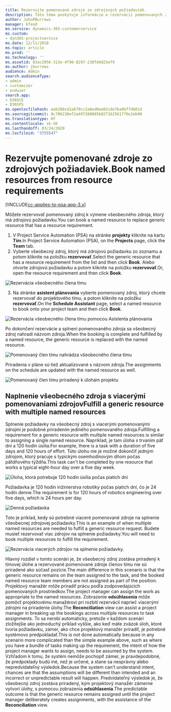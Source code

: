 ```yaml
---
title: Rezervujte pomenované zdroje zo zdrojových požiadaviek.
description: Táto téma poskytuje informácie o rezervácii pomenovaných zdrojov pre požiadavku na všeobecné zdroje.
author: JohnPBurrows
manager: kfend
ms.service: dynamics-365-customerservice
ms.custom:
- dyn365-projectservice
ms.date: 12/11/2018
ms.topic: article
ms.prod: ''
ms.technology: ''
ms.assetid: 83ac2056-313e-4f90-8297-238fd4d25ef9
ms.author: jburrows
audience: Admin
search.audienceType:
- admin
- customizer
- enduser
search.app:
- D365CE
- D365PS
ms.openlocfilehash: eab280cd1a670cc2a6ed0ae02cde7ba9bf7d601d
ms.sourcegitcommit: 8c786230ef2a497280885b827162561776e2eb00
ms.translationtype: HT
ms.contentlocale: sk-SK
ms.lasthandoff: 03/24/2020
ms.locfileid: "3755547"
---
```

# <a name="book-named-resources-from-resource-requirements"></a><span data-ttu-id="4be73-103">Rezervujte pomenované zdroje zo zdrojových požiadaviek.</span><span class="sxs-lookup"><span data-stu-id="4be73-103">Book named resources from resource requirements</span></span>

[!INCLUDE[cc-applies-to-psa-app-3.x](../includes/cc-applies-to-psa-app-3x.md)]

<span data-ttu-id="4be73-104">Môžete rezervovať pomenovaný zdroj k výmene všeobecného zdroja, ktorý má zdrojovú požiadavku.</span><span class="sxs-lookup"><span data-stu-id="4be73-104">You can book a named resource to replace generic resource that has a resource requirement.</span></span>

1. <span data-ttu-id="4be73-105">V Project Service Automation (PSA) na stránke **projekty** kliknite na kartu **Tím**.</span><span class="sxs-lookup"><span data-stu-id="4be73-105">In Project Service Automation (PSA), on the **Projects** page, click the **Team** tab.</span></span>
2. <span data-ttu-id="4be73-106">Vyberte všeobecný zdroj, ktorý má zdrojovú požiadavku zo zoznamu a potom kliknite na položku **rezervovať**.</span><span class="sxs-lookup"><span data-stu-id="4be73-106">Select the generic resource that has a resource requirement from the list and then click **Book**.</span></span> <span data-ttu-id="4be73-107">Alebo otvorte zdrojovú požiadavku a potom kliknite na položku **rezervovať**.</span><span class="sxs-lookup"><span data-stu-id="4be73-107">Or, open the resource requirement and then click **Book**.</span></span>


![Rezervácia všeobecného člena tímu](media/RM-how-to-14.png)


3. <span data-ttu-id="4be73-109">Na stránke **asistent plánovania** vyberte pomenovaný zdroj, ktorý chcete rezervovať do projektového tímu, a potom kliknite na položku **rezervovať**.</span><span class="sxs-lookup"><span data-stu-id="4be73-109">On the **Schedule Assistant** page, select a named resource to book onto your project team and then click **Book**.</span></span>

![Rezervácia všeobecného člena tímu pomocou Asistenta plánovania](media/RM-how-to-15.png)

<span data-ttu-id="4be73-111">Po dokončení rezervácie a splnení pomenovaného zdroja sa všeobecný zdroj nahradí názvom zdroja.</span><span class="sxs-lookup"><span data-stu-id="4be73-111">When the booking is complete and fulfilled by a named resource, the generic resource is replaced with the named resource.</span></span>

![Pomenovaný člen tímu nahrádza všeobecného člena tímu](media/RM-how-to-16.png)

<span data-ttu-id="4be73-113">Priradenia v pláne sú tiež aktualizované s názvom zdroja.</span><span class="sxs-lookup"><span data-stu-id="4be73-113">The assignments on the schedule are updated with the named resource as well.</span></span>

![Pomenovaný člen tímu priradený k úlohám projektu](media/RM-how-to-17.png)

## <a name="fulfill-a-generic-resource-with-multiple-named-resources"></a><span data-ttu-id="4be73-115">Naplnenie všeobecného zdroja s viacerými pomenovaniami zdrojov</span><span class="sxs-lookup"><span data-stu-id="4be73-115">Fulfill a generic resource with multiple named resources</span></span>
<span data-ttu-id="4be73-116">Splnenie požiadavky na všeobecný zdroj s viacerými pomenovanými zdrojmi je podobné priradením jediného pomenovaného zdroja.</span><span class="sxs-lookup"><span data-stu-id="4be73-116">Fulfilling a requirement for a generic resource with multiple named resources is similar to assigning a single named resource.</span></span> <span data-ttu-id="4be73-117">Napríklad, je tam úloha s trvaním päť dní a 120 hodín úsilia.</span><span class="sxs-lookup"><span data-stu-id="4be73-117">For example, there is a task with a duration of five days and 120 hours of effort.</span></span> <span data-ttu-id="4be73-118">Túto úlohu nie je možné dokončiť jedným zdrojom, ktorý pracuje s typickým osemhodinovým dňom počas päťdňového týždňa.</span><span class="sxs-lookup"><span data-stu-id="4be73-118">This task can't be completed by one resource that works a typical eight-hour day over a five day week.</span></span> 

![Úloha, ktorá potrebuje 120 hodín úsilia počas piatich dní](media/RM-how-to-21.png)

<span data-ttu-id="4be73-120">Požiadavka je 120 hodín inžinierstva robotiky počas piatich dní, čo je 24 hodín denne.</span><span class="sxs-lookup"><span data-stu-id="4be73-120">The requirement is for 120 hours of robotics engineering over five days, which is 24 hours per day.</span></span>

![Denná požiadavka](media/RM-how-to-22.png)

<span data-ttu-id="4be73-122">Toto je príklad, kedy sú potrebné viaceré pomenované zdroje na splnenie všeobecnej zdrojovej požiadavky.</span><span class="sxs-lookup"><span data-stu-id="4be73-122">This is an example of when multiple named resources are needed to fulfill a generic resource request.</span></span> <span data-ttu-id="4be73-123">Budete musieť rezervovať viac zdrojov na splnenie požiadavky.</span><span class="sxs-lookup"><span data-stu-id="4be73-123">You will need to book multiple resources to fulfill the requirement.</span></span>

![Rezervácia viacerých zdrojov na splnenie požiadavky.](media/RM-how-to-23.png)

<span data-ttu-id="4be73-125">Hlavný rozdiel v tomto scenári je, že všeobecný zdroj zostáva priradený k tímovej úlohe a rezervované pomenované zdroje členov tímu nie sú priradené ako súčasť pozície.</span><span class="sxs-lookup"><span data-stu-id="4be73-125">The main difference in this scenario is that the generic resource remains on the team assigned to the task, and the booked named resource team members are not assigned as part of the position.</span></span> <span data-ttu-id="4be73-126">Projektový manažér môže priradiť prácu podľa zodpovedajúcich pomenovaných prostriedkov.</span><span class="sxs-lookup"><span data-stu-id="4be73-126">The project manager can assign the work as appropriate to the named resources.</span></span> <span data-ttu-id="4be73-127">Zobrazenie **odsúhlasenia** môže pomôcť projektovému manažérovi pri rozbití rezervácií naprieč viacerými zdrojmi na priradenie úlohy.</span><span class="sxs-lookup"><span data-stu-id="4be73-127">The **Reconciliation** view can assist a project manager in breaking up the bookings across multiple resources to task assignments.</span></span> <span data-ttu-id="4be73-128">To sa nerobí automaticky, pretože v každom scenári zložitejšie ako jednoduchý príklad vyššie, ako keď máte zväzok úloh, ktoré tvoria požiadavku, zámer, ako chce projektový manažér priradiť, je potrebné systémovo predpokladať.</span><span class="sxs-lookup"><span data-stu-id="4be73-128">This is not done automatically because in any scenario more complicated than the simple example above, such as where you have a bundle of tasks making up the requirement, the intent of how the project manager wants to assign, needs to be assumed by the system.</span></span> <span data-ttu-id="4be73-129">Vzhľadom k tomu, že systém nemôže pochopiť zámer, je pravdepodobné, že predpoklady budú iné, než je určené, a stane sa nesprávny alebo nepredvídateľný výsledok.</span><span class="sxs-lookup"><span data-stu-id="4be73-129">Because the system can't understand intent, chances are that the assumptions will be different than intended and an incorrect or unpredictable result will happen.</span></span> <span data-ttu-id="4be73-130">Predvídateľný výsledok je, že všeobecný zdroj zostáva priradený, kým projektový manažér zámerne vytvorí úlohy, s pomocou zobrazenia **odsúhlasenia**.</span><span class="sxs-lookup"><span data-stu-id="4be73-130">The predictable outcome is that the generic resource remains assigned until the project manager deliberately creates assignments, with the assistance of the **Reconciliation** view.</span></span>


